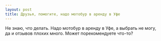 ```yaml
---
layout: post 
title: Друзья, помогите, надо мотобур в аренду в Уфе 
--- 
```

Не знаю, что делать. Надо мотобур в аренду в Уфе, а выбрать не могу, да и отзывов плохих много. Может порекомендуете что-то?